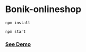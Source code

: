 # Bonik-onlineshop

```
npm install
```

```
npm start
```  
 
<h3><a href="https://bonik-onlineshop-beknur.netlify.app/">See Demo</a></h3>        
     
     
  
